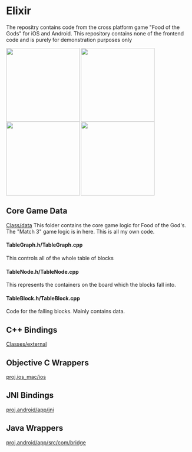 # Elixir

The repositry contains code from the cross platform game "Food of the Gods" for iOS and Android. This repository contains none of the frontend code and is purely for demonstration purposes only 

<img src=https://i.imgur.com/XbTg2rG.png width=200 align=left>
<img src=https://i.imgur.com/rIkMalf.png width=200 align=left>
<img src=https://i.imgur.com/Uj0x8sj.png width=200 align=left>
<img src=https://i.imgur.com/BObcQiR.png width=200>

## Core Game Data
[Class/data](https://github.com/prespondek/Elixir/tree/master/Classes/data)
This folder contains the core game logic for Food of the God's. The "Match 3" game logic is in here. This is all my own code.

#### TableGraph.h/TableGraph.cpp
This controls all of the whole table of blocks

#### TableNode.h/TableNode.cpp
This represents the containers on the board which the blocks fall into.

#### TableBlock.h/TableBlock.cpp
Code for the falling blocks. Mainly contains data. 

## C++ Bindings
[Classes/external](https://github.com/prespondek/Elixir/tree/master/Classes/external)

## Objective C Wrappers
[proj.ios_mac/ios](https://github.com/prespondek/Elixir/tree/master/proj.ios_mac/ios)

## JNI Bindings
[proj.android/app/jni](https://github.com/prespondek/Elixir/tree/master/proj.android/app/jni)

## Java Wrappers
[proj.android/app/src/com/bridge](https://github.com/prespondek/Elixir/tree/master/proj.android/app/src/com/bridge)
